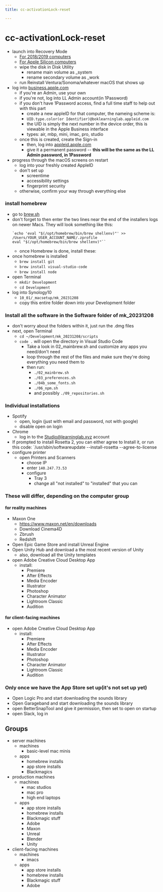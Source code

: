 ```yaml
---
title: cc-activationLock-reset

---
```


# cc-activationLock-reset

* launch into Recovery Mode
	* [For 2018/2019 computers](https://support.apple.com/guide/mac-help/use-macos-recovery-on-an-intel-based-mac-mchl338cf9a8/mac#:~:text=Restart%20your%20Mac.,other%20apps%20in%20macOS%20Recovery.)
	* [For Apple Silicon computers](https://support.apple.com/guide/mac-help/macos-recovery-a-mac-apple-silicon-mchl82829c17/mac)
	* wipe the disk in Disk Utility
		* rename main volume as _system
		* rename secondary volume as _work
	* run Reinstall Ventura/Sonoma/whatever macOS that shows up
* log into [business.apple.com](https://business.apple.com/#/main/users)
	* if you're an Admin, use your own
	* if you're not, log into LL Admin account(in 1Password)
	* if you don't have 1Password access, find a full time staff to help out with this part
		* create a new appleID for that computer, the nameing scheme is: 
		* `UID.type.color(or Identifier)@boklearninglab.appleid.com`
		* the UID is simply the next number in the device order, this is viewable in the Apple Business interface
		* types: air, mbp, mini, imac, pro, studio
	* once this is created, create the Sign-in
		* then, log into [appleid.apple.com](appleid.apple.com) 
		* give it a permanent password -- **this will be the same as the LL Admin password, in 1Password**
* progress through the macOS screens on restart
	* log into your freshly created AppleID
	* don't set up
		* screentime
		* accessibility settings
		* fingerprint security
	* otherwise, confirm your way through everything else
### install homebrew
- go to [brew.sh](brew.sh)
- don't forget to then enter the two lines near the end of the installers logs on newer Macs.  They will look something like this:
    ```
    `echo 'eval "$(/opt/homebrew/bin/brew shellenv)"' >> /Users/YOUR_USER_ACCOUNT_NAME/.zprofile
    eval "$(/opt/homebrew/bin/brew shellenv)"``
    ```
	*	once Homebrew is done, install these: 
- once homebrew is installed
    - `brew install git`
    - `brew install visual-studio-code`
    - `brew install node`
- open Terminal 
	- `mkdir Development`
	- `cd Development`
- log into Synology10
	- `10_01/_macsetup/mk_20231208`
	- copy this entire folder down into your Development folder
### Install all the software in the Software folder of mk_20231208
- don't worry about the folders within it, just run the .dmg files
- next, open Terminal 
	- `cd ~/Development/mk_20231208/scripts`
	- `code .` will open the directory in Visual Studio Code
		- Take a look in 02_mainbrew.sh and customize any apps you need/don't need
		- loop through the rest of the files and make sure they're doing everything you need them to
		- then run: 
			- `./02_mainbrew.sh`
			- `./03_preferences.sh`
			- `./04b_some_fonts.sh`
			- `./06_npm.sh`
			- and possibly `./09_repositories.sh`
### Individual installations
- Spotify
    - open, login (just with email and password, not with google)
    - disable open on login
- Chrome
	- log in to the Studio@learninglab.xyz account
- If prompted to install Rosetta 2, you can either agree to Install it, or run this code: 
`/usr/sbin/softwareupdate --install-rosetta --agree-to-license
- configure printer
	- open Printers and Scanners
		- choose IP
		- enter `140.247.73.53`
		- configure
			- Tray 3
			- change all "not installed" to "installed" that you can
### These will differ, depending on the computer group
#### for reality machines
- Maxon One
	- https://www.maxon.net/en/downloads
	- Download Cinema4D
	- Zbrush
	- Redshift
- Open Epic Game Store and install Unreal Engine
- Open Unity Hub and download a the most recent version of Unity
	- also, download all the Unity templates
- open Adobe Creative Cloud Desktop App
	- install: 
		- Premiere
		- After Effects 
		- Media Encoder
		- Illustrator
		- Photoshop
		- Character Animator
		- Lightroom Classic 
		- Audition
#### for client-facing machines
- open Adobe Creative Cloud Desktop App
	- install: 
		- Premiere
		- After Effects 
		- Media Encoder
		- Illustrator
		- Photoshop
		- Character Animator
		- Lightroom Classic 
		- Audition
### Only once we have the App Store set up(it's not set up yet)
- Open Logic Pro and start downloading the sounds library
- Open Garageband and start downloading the sounds library 
- open BetterSnapTool and give it permission, then set to open on startup
- open Slack, log in
## Groups
- server machines
	- machines
		- basic-level mac minis
	- apps
		- homebrew installs
		- app store installs
		- Blackmagics
- production machines
	- machines
		- mac studios
		- mac pro
		- high end laptops
	- apps
		- app store installs
		- homebrew installs
		- Blackmagic stuff
		- Adobe 
		- Maxon
		- Unreal
		- Blender
		- Unity
- client-facing machines
	- machines
		- imacs
	- apps
		- app store installs
		- homebrew installs
		- Blackmagic stuff
		- Adobe 
